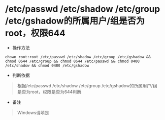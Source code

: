 # /etc/passwd /etc/shadow /etc/group /etc/gshadow的所属用户/组是否为root，权限644

- 操作方法
```
chown root:root /etc/passwd /etc/shadow /etc/group /etc/gshadow && chmod 0644 /etc/group && chmod 0644 /etc/passwd && chmod 0400 /etc/shadow && chmod 0400 /etc/gshadow
```

- 判断依据
> 根据/etc/passwd /etc/shadow /etc/group /etc/gshadow的所属用户/组是否为root，权限是否为644判断

- 备注
> Windows请填是